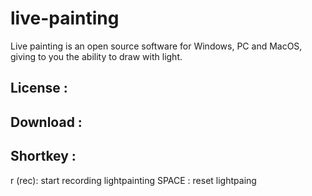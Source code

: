 # live-painting
Live painting is an open source software for Windows, PC and MacOS, giving to you the ability to draw with light.

## License :

## Download :

## Shortkey :
r (rec): start recording lightpainting
SPACE : reset lightpaing



